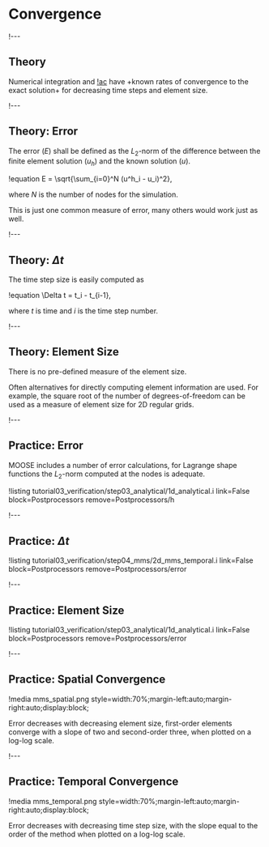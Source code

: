 # Convergence

!---

## Theory

Numerical integration and [!ac](FEM) have +known rates of convergence to the exact solution+ for
decreasing time steps and element size.

!---

## Theory: Error

The error ($E$) shall be defined as the $L_2$-norm of the difference between the finite element
solution ($u_h$) and the known solution ($u$).

!equation
E = \sqrt{\sum_{i=0}^N (u^h_i - u_i)^2},

where $N$ is the number of nodes for the simulation.

This is just one common measure of error, many others would work just as well.

!---

## Theory: $\Delta t$

The time step size is easily computed as

!equation
\Delta t = t_i - t_{i-1},

where $t$ is time and $i$ is the time step number.

!---

## Theory: Element Size

There is no pre-defined measure of the element size.

Often alternatives for directly computing element information are used. For example, the square root
of the number of degrees-of-freedom can be used as a measure of element size for 2D regular grids.

!---

## Practice: Error

MOOSE includes a number of error calculations, for Lagrange shape functions the
$L_2$-norm computed at the nodes is adequate.

!listing tutorial03_verification/step03_analytical/1d_analytical.i link=False block=Postprocessors remove=Postprocessors/h

!---

## Practice: $\Delta t$

!listing tutorial03_verification/step04_mms/2d_mms_temporal.i link=False block=Postprocessors remove=Postprocessors/error

!---

## Practice: Element Size

!listing tutorial03_verification/step03_analytical/1d_analytical.i link=False block=Postprocessors remove=Postprocessors/error


!---

## Practice: Spatial Convergence

!media mms_spatial.png style=width:70%;margin-left:auto;margin-right:auto;display:block;

Error decreases with decreasing element size, first-order elements converge with a slope of two and
second-order three, when plotted on a log-log scale.

!---

## Practice: Temporal Convergence

!media mms_temporal.png style=width:70%;margin-left:auto;margin-right:auto;display:block;

Error decreases with decreasing time step size, with the slope equal to the order of the method when
plotted on a log-log scale.
